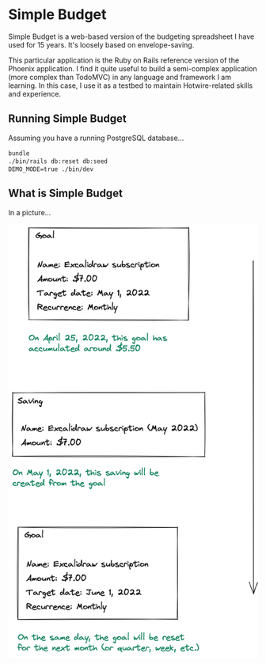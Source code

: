 # Simple Budget

Simple Budget is a web-based version of the budgeting spreadsheet I have used for 15 years. It's loosely based on envelope-saving.

This particular application is the Ruby on Rails reference version of the Phoenix application. I find it quite useful to build a semi-complex application (more complex than TodoMVC) in any language and framework I am learning. In this case, I use it as a testbed to maintain Hotwire-related skills and experience.

## Running Simple Budget

Assuming you have a running PostgreSQL database...

    bundle
    ./bin/rails db:reset db:seed
    DEMO_MODE=true ./bin/dev

## What is Simple Budget

In a picture...

![goals to saving](/docs/goals_to_savings_gu1aiCah6hu6.png)
